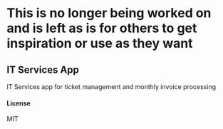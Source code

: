 # This is no longer being worked on and is left as is for others to get inspiration or use as they want

## IT Services App

IT Services app for ticket management and monthly invoice processing 

#### License

MIT
